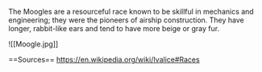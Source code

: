The Moogles are a resourceful race known to be skillful in mechanics and engineering; they were the pioneers of airship construction. They have longer, rabbit-like ears and tend to have more beige or gray fur.

![[Moogle.jpg]]

==Sources==
https://en.wikipedia.org/wiki/Ivalice#Races